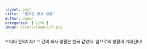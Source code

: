 ```yaml
---
layout: post
title:  "즐거운 회사 생활"
author: doyun
categories: [ Life ]
image: assets/images/3.jpg
---
```

드디어 전역이다! 그 간의 회사 생활은 천국 같았다. 앞으로의 생활이 기대된다!

